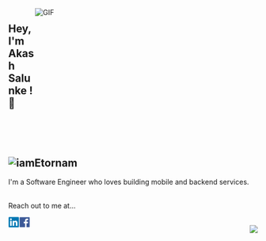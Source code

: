 <img align="right" alt="GIF" src="https://github.com/abhisheknaiidu/abhisheknaiidu/blob/master/code.gif?raw=true" width="450" height="300" />

## Hey, I'm Akash Salunke !👋 <a align="left"> <img src="https://komarev.com/ghpvc/?username=iamEtornam&label=Views&color=blue&style=plastic" alt="iamEtornam" /> </a>

I'm a Software Engineer who loves building mobile and backend services.
<br/>
<br/>
<!-- Ask me anything about...

<img src='https://img.shields.io/badge/flutter-%230095D5?logo=flutter&logoColor=blue&style=for-the-badge' height='25'/> <img src='https://img.shields.io/badge/Android-3DDC84?logo=android&logoColor=white&style=for-the-badge' height='25'/> <img src='https://img.shields.io/badge/kotlin-%230095D5.svg?&style=for-the-badge&logo=kotlin&logoColor=white' height='25'/> <img src='https://img.shields.io/badge/nodejs-%2300ADD8.svg?&style=for-the-badge&logo=react&logoColor=white' height='25'/>
 -->

Reach out to me at...

 
<a href="">
  <img align="left" alt="Akash's Linkdein" width="22px" src="https://github.com/devicons/devicon/blob/master/icons/linkedin/linkedin-original.svg" />
</a> 
<a href="">
  <img align="left" alt="Akash's Facebook" width="22px" src="https://github.com/devicons/devicon/blob/master/icons/facebook/facebook-original.svg" />
</a>
<br/>
<!-- <p></p>
<img align="left" src="https://github-profile-summary-cards.vercel.app/api/cards/profile-details?username=iamEtornam&theme=dracula"/> -->
<!-- <br/>
<p></p>
<img  src="https://github-readme-streak-stats.herokuapp.com/?user=iamEtornam&theme=dracula" />
<br/>
<img align="left" src="https://github-readme-stats.vercel.app/api?username=iamEtornam&show_icons=true&include_all_commits=true&theme=dracula&count_private=true"/> -->

<!-- <br/>

#### Languages
<img src="https://github.com/devicons/devicon/blob/master/icons/java/java-original.svg" width="35px">&nbsp;&nbsp;&nbsp;&nbsp;&nbsp;&nbsp;&nbsp;&nbsp;
<img src="https://github.com/devicons/devicon/blob/master/icons/kotlin/kotlin-original.svg" width="35px">&nbsp;&nbsp;&nbsp;&nbsp;&nbsp;&nbsp;&nbsp;&nbsp;
<img src="https://github.com/devicons/devicon/blob/master/icons/flutter/flutter-original.svg" width="35px">&nbsp;&nbsp;&nbsp;&nbsp;&nbsp;&nbsp;&nbsp;&nbsp;
<img src="https://github.com/devicons/devicon/blob/master/icons/javascript/javascript-original.svg" width="35px">&nbsp;&nbsp;&nbsp;&nbsp;&nbsp;&nbsp;&nbsp;&nbsp;
<img src="https://github.com/devicons/devicon/blob/master/icons/swift/swift-original.svg" width="35px">&nbsp;&nbsp;&nbsp;&nbsp;&nbsp;&nbsp;&nbsp;&nbsp;
<img src="https://github.com/devicons/devicon/blob/master/icons/php/php-original.svg" width="35px">&nbsp;&nbsp;&nbsp;&nbsp;&nbsp;&nbsp;&nbsp;&nbsp;
<img src="https://github.com/devicons/devicon/blob/master/icons/typescript/typescript-original.svg" width="35px">&nbsp;&nbsp;&nbsp;&nbsp;&nbsp;&nbsp;&nbsp;&nbsp;

<br/>

#### Tools and Frameworks
<img src="https://github.com/devicons/devicon/blob/master/icons/android/android-original.svg" width="35px">&nbsp;&nbsp;&nbsp;&nbsp;&nbsp;&nbsp;&nbsp;&nbsp;
<img src="https://github.com/devicons/devicon/blob/master/icons/flutter/flutter-original.svg" width="35px">&nbsp;&nbsp;&nbsp;&nbsp;&nbsp;&nbsp;&nbsp;&nbsp;
<img src="https://github.com/devicons/devicon/blob/master/icons/nodejs/nodejs-original.svg" width="35px">&nbsp;&nbsp;&nbsp;&nbsp;&nbsp;&nbsp;&nbsp;&nbsp;
<img src="https://github.com/devicons/devicon/blob/master/icons/git/git-original.svg" width="35px">&nbsp;&nbsp;&nbsp;&nbsp;&nbsp;&nbsp;&nbsp;&nbsp;&nbsp;
<img src="https://github.com/devicons/devicon/blob/master/icons/amazonwebservices/amazonwebservices-original.svg" width="35px">&nbsp;&nbsp;&nbsp;&nbsp;&nbsp;&nbsp;&nbsp;&nbsp;&nbsp;
<img src="https://github.com/devicons/devicon/blob/master/icons/visualstudio/visualstudio-plain.svg" width="35px">&nbsp;&nbsp;&nbsp;&nbsp;&nbsp;&nbsp;&nbsp;&nbsp;&nbsp;
<img src="https://github.com/devicons/devicon/blob/master/icons/apple/apple-original.svg" width="35px">&nbsp;&nbsp;&nbsp;&nbsp;&nbsp;&nbsp;&nbsp;&nbsp;&nbsp;
<img src="https://github.com/devicons/devicon/blob/master/icons/googlecloud/googlecloud-original.svg" width="35px">&nbsp;&nbsp;&nbsp;&nbsp;&nbsp;&nbsp;&nbsp;&nbsp;&nbsp;
<img src="https://github.com/devicons/devicon/blob/master/icons/laravel/laravel-plain-wordmark.svg" width="35px">&nbsp;&nbsp;&nbsp;&nbsp;&nbsp;&nbsp;&nbsp;&nbsp;&nbsp;
<img src="https://github.com/devicons/devicon/blob/master/icons/postgresql/postgresql-original.svg" width="35px">&nbsp;&nbsp;&nbsp;&nbsp;&nbsp;&nbsp;&nbsp;&nbsp;&nbsp;

<br/>
<br/>

<a href="https://github.com/iamEtornam">
  <img align="right" src="https://github-readme-stats.vercel.app/api/top-langs/?username=iamEtornam&layout=compact&theme=dracula&count_private=true&langs_count=10" />
</a>



- 🔭 I’m currently working with Serverless
- 🌱 I’m currently learning Go and Swift
- 👯 I’m looking to collaborate on Mobile and Backend Projects
- 🤔 I’m looking for help with my open source projects
- 💬 Apart from tech you can Ask me about Movies, TV Shows and Books,general discussions
- 📫 How to reach me at [info@etornam.dev](mailto:info@etornam.dev) -->

<a href="https://github.com/salunkeakash">
  <img align="right" src="https://github-readme-stats.vercel.app/api/top-langs/?username=salunkeakash&layout=compact&theme=dracula&count_private=true&langs_count=10" />
</a>

 
